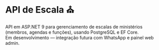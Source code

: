 # API de Escala ⛪

API em ASP.NET 9 para gerenciamento de escalas de ministérios (membros, agendas e funções), usando PostgreSQL e EF Core.  
Em desenvolvimento — integração futura com WhatsApp e painel web admin.
